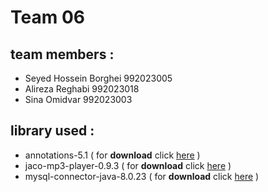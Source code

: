 Team 06 
=
team members :
-
 - Seyed Hossein Borghei 992023005
 - Alireza Reghabi 992023018
 - Sina Omidvar 992023003


library used :
-
 - annotations-5.1 ( for **download** click [here](http://www.java2s.com/Code/Jar/a/Downloadannotations51jar.htm) )
 - jaco-mp3-player-0.9.3 ( for **download** click [here](https://sourceforge.net/projects/jacomp3player/files/older%20versions/jaco-mp3-player-0.9.3.zip/download) )
 - mysql-connector-java-8.0.23 ( for **download** click [here](https://mvnrepository.com/artifact/mysql/mysql-connector-java/8.0.23) )
